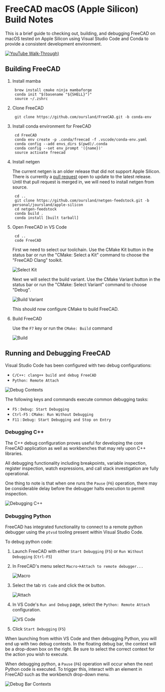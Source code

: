 # FreeCAD macOS (Apple Silicon) Build Notes

This is a brief guide to checking out, building, and debugging FreeCAD on macOS tested on Apple Silicon using Visual Studio Code and Conda to provide a consistent development environment.

[![YouTube Walk-Through](images/youtube-thumbnail.png))](https://youtu.be/2ujlBmywx5g)

## Building FreeCAD

1. Install mamba

        brew install cmake ninja mambaforge
        conda init "$(basename "${SHELL}")"
        source ~/.zshrc

2. Clone FreeCAD

        git clone https://github.com/oursland/FreeCAD.git -b conda-env

3. Install conda environment for FreeCAD

        cd FreeCAD
        conda env create -p .conda/freecad -f .vscode/conda-env.yaml
        conda config --add envs_dirs $(pwd)/.conda
        conda config --set env_prompt '({name})'
        source activate freecad

4. Install netgen

    The current netgen is an older release that did not support Apple Silicon.  There is currently a [pull request](https://github.com/conda-forge/netgen-feedstock/pull/44) open to update to the latest release.  Until that pull request is merged in, we will need to install netgen from source.

        cd ..
        git clone https://github.com/oursland/netgen-feedstock.git -b personal/joursland/apple-silicon
        cd netgen-feedstock
        conda build .
        conda install [built tarball]

5. Open FreeCAD in VS Code

        cd ..
        code FreeCAD

    First we need to select our toolchain.  Use the CMake Kit button in the status bar or run the "CMake: Select a Kit" command to choose the "FreeCAD Clang" toolkit.

    ![Select Kit](images/select-kit.png)

    Next we will select the build variant.  Use the CMake Variant button in the status bar or run the "CMake: Select Variant" command to choose "Debug".

    ![Build Variant](images/build-variant.png)

    This should now configure CMake to build FreeCAD.

6. Build FreeCAD

    Use the `F7` key or run the `CMake: Build` command

    ![Build](images/build.png)

## Running and Debugging FreeCAD

Visual Studio Code has been configured with two debug configurations:

* `C/C++: clang++ build and debug FreeCAD`
* `Python: Remote Attach`

![Debug Contexts](images/debug-contexts.png)

The following keys and commands execute common debugging tasks:

* `F5` : `Debug: Start Debugging`
* `Ctrl-F5` : `CMake: Run Without Debugging`
* `F11` : `Debug: Start Debugging and Stop on Entry`

### Debugging C++

The C++ debug configuration proves useful for developing the core FreeCAD application as well as workbenches that may rely upon C++ libraries.

All debugging functionality including breakpoints, variable inspection, register inspection, watch expressions, and call stack investigation are fully operational.

One thing to note is that when one runs the `Pause` (`F6`) operation, there may be considerable delay before the debugger halts execution to permit inspection.

![Debugging C++](images/debug-cpp.png)

### Debugging Python

FreeCAD has integrated functionality to connect to a remote python debugger using the `ptvsd` tooling present within Visual Studio Code.  

To debug python code:

1. Launch FreeCAD with either `Start Debugging` (`F5`) or `Run Without Debugging` (`Ctrl-F5`)
2. In FreeCAD's menu select `Macro`->`Attach to remote debugger...`

    ![Macro](images/python-debug-macro.png)

3. Select the tab `VS Code` and click the `OK` button.

    ![Attach](images/python-debug-attach.png)

4. In VS Code's `Run and Debug` page, select the `Python: Remote Attach` configuration.

    ![VS Code](images/python-debug-vscode.png)

5. Click `Start Debugging` (`F5`)

When launching from within VS Code and then debugging Python, you will end up with two debug contexts.  In the floating debug bar, the context will be a drop-down box on the right.  Be sure to select the correct context for the action you wish to execute.

When debugging python, a `Pause` (`F6`) operation will occur when the next Python code is executed.  To trigger this, interact with an element in FreeCAD such as the workbench drop-down menu.

![Debug Bar Contexts](images/debug-bar-contexts.png)
